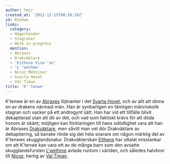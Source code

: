 ```yaml
---
author: Ymir
created_at: '2012-12-15T08:26:26Z'
id: Ktenwe
links:
  category:
  - Högerhänder
  - Stagraner
  - Work in progress
  mention:
  - Abraxes
  - Drakväktare
  - 'Eithene Visa''an'
  - 'L''wethme'
  - Nicoz Mehzinor
  - Svarta Hovet
  - Val Timan
title: 'K''tenwe'
---
```


K'tenwe är en av [Abraxes] löjtnanter i det [Svarta Hovet], och av allt att döma en av drakens
närmast män. Han är synbarligen en tämligen människolik stagran och vacker på ett androgynt sätt.
Han har vid ett tillfälle blivit dekapiterad utan att dö av det, och vad som faktiskt krävs för att
döda honom är okänt; möjligen kan förklaringen till hans odödlighet vara att han är Abraxes
[Drakväktare], men såvitt man vet dör Drakväktare av dekapitering, så kanske rörde sig det hela
snarare om någon märklig del av K'tenwes skugglandsnatur. Drakväkterskan [Eithene] har uttalat
misstankar om att K'tenwe kan vara ett av de många barn som den avsatte skugglandsfursten [L'wethme]
avlade runtom i världen, och således halvbror till [Nicoz], hertig av [Val Timan].

  [Abraxes]: Abraxes
  [Svarta Hovet]: Svarta_Hovet
  [Drakväktare]: Drakväktare
  [Eithene]: Eithene_Visaan
  [L'wethme]: Lwethme
  [Nicoz]: Nicoz_Mehzinor
  [Val Timan]: Val_Timan